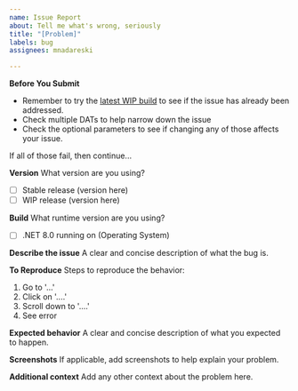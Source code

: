 ```yaml
---
name: Issue Report
about: Tell me what's wrong, seriously
title: "[Problem]"
labels: bug
assignees: mnadareski

---
```


**Before You Submit**

- Remember to try the [latest WIP build](https://github.com/SabreTools/SabreTools/releases/tag/rolling) to see if the issue has already been addressed.
- Check multiple DATs to help narrow down the issue
- Check the optional parameters to see if changing any of those affects your issue.

If all of those fail, then continue...

**Version**
What version are you using?

- [ ] Stable release (version here)
- [ ] WIP release (version here)

**Build**
What runtime version are you using?

- [ ] .NET 8.0 running on (Operating System)

**Describe the issue**
A clear and concise description of what the bug is.

**To Reproduce**
Steps to reproduce the behavior:

1. Go to '...'
2. Click on '....'
3. Scroll down to '....'
4. See error

**Expected behavior**
A clear and concise description of what you expected to happen.

**Screenshots**
If applicable, add screenshots to help explain your problem.

**Additional context**
Add any other context about the problem here.
